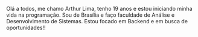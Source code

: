 Olá a todos, me chamo Arthur Lima, tenho 19 anos e estou iniciando minha vida na programação.
Sou de Brasília e faço faculdade de Análise e Desenvolvimento de Sistemas.
Estou focado em Backend e em busca de oportunidades!! 

